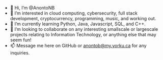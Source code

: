 - 👋 Hi, I’m @AnontoNB
- 👀 I’m interested in cloud computing, cybersecurity, full stack development, cryptocurrency, programming, music, and working out.
- 🌱 I’m currently learning Python, Java, Javascript, SQL, and C++.
- 💞️ I’m looking to collaborate on any interesting smallscale or largescale projects relating to Information Technology, or anything else that may seem fun!
- 📫 Message me here on GitHub or anontob@my.yorku.ca for any inquiries.

<!---
AnontoNB/AnontoNB is a ✨ special ✨ repository because its `README.md` (this file) appears on your GitHub profile.
You can click the Preview link to take a look at your changes.
--->
